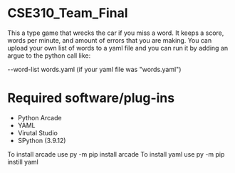  # CSE310_Team_Final

 This a type game that wrecks the car if you miss a word. It keeps a score, words per minute, and amount of errors that you are making. You can upload your own list of words to a yaml file and you can run it by adding an argue to the python call like:

 --word-list words.yaml (if your yaml file was "words.yaml")

# Required software/plug-ins

- Python Arcade
- YAML
- Virutal Studio
- SPython (3.9.12)

To install arcade use py -m pip install arcade
To install yaml use py -m pip instill yaml
